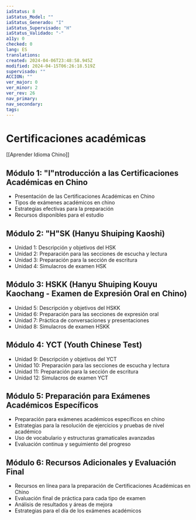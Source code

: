 ```yaml
---
iaStatus: 8
iaStatus_Model: ""
iaStatus_Generado: "I"
iaStatus_Supervisado: "H"
iaStatus_Validado: "-"
a11y: 0
checked: 0
lang: ES
translations: 
created: 2024-04-06T23:48:58.945Z
modified: 2024-04-15T06:26:18.519Z
supervisado: ""
ACCION: ""
ver_major: 0
ver_minor: 2
ver_rev: 26
nav_primary: 
nav_secondary: 
tags:
---
```

# Certificaciones académicas

[[Aprender Idioma Chino]]

## Módulo 1: "I"ntroducción a las Certificaciones Académicas en Chino

- Presentación de las Certificaciones Académicas en Chino
- Tipos de exámenes académicos en chino
- Estrategias efectivas para la preparación
- Recursos disponibles para el estudio

## Módulo 2: "H"SK (Hanyu Shuiping Kaoshi)

- Unidad 1: Descripción y objetivos del HSK
- Unidad 2: Preparación para las secciones de escucha y lectura
- Unidad 3: Preparación para la sección de escritura
- Unidad 4: Simulacros de examen HSK

## Módulo 3: HSKK (Hanyu Shuiping Kouyu Kaochang - Examen de Expresión Oral en Chino)

- Unidad 5: Descripción y objetivos del HSKK
- Unidad 6: Preparación para las secciones de expresión oral
- Unidad 7: Práctica de conversaciones y presentaciones
- Unidad 8: Simulacros de examen HSKK

## Módulo 4: YCT (Youth Chinese Test)

- Unidad 9: Descripción y objetivos del YCT
- Unidad 10: Preparación para las secciones de escucha y lectura
- Unidad 11: Preparación para la sección de escritura
- Unidad 12: Simulacros de examen YCT

## Módulo 5: Preparación para Exámenes Académicos Específicos

- Preparación para exámenes académicos específicos en chino
- Estrategias para la resolución de ejercicios y pruebas de nivel académico
- Uso de vocabulario y estructuras gramaticales avanzadas
- Evaluación continua y seguimiento del progreso

## Módulo 6: Recursos Adicionales y Evaluación Final

- Recursos en línea para la preparación de Certificaciones Académicas en Chino
- Evaluación final de práctica para cada tipo de examen
- Análisis de resultados y áreas de mejora
- Estrategias para el día de los exámenes académicos
